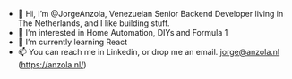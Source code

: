 - 👋 Hi, I’m @JorgeAnzola, Venezuelan Senior Backend Developer living in The Netherlands, and I like building stuff.
- 👀 I’m interested in Home Automation, DIYs and Formula 1
- 🌱 I’m currently learning React
- 📫 You can reach me in Linkedin, or drop me an email. jorge@anzola.nl (https://anzola.nl/)

<!---
JorgeAnzola/JorgeAnzola is a ✨ special ✨ repository because its `README.md` (this file) appears on your GitHub profile.
You can click the Preview link to take a look at your changes.
--->
